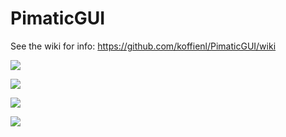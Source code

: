 # PimaticGUI

See the wiki for info: https://github.com/koffienl/PimaticGUI/wiki

![](https://github.com/koffienl/PimaticGUI/raw/master/img/pimatic-gui-huis.PNG "")

![](https://github.com/koffienl/PimaticGUI/raw/master/img/pimatic-gui-metro.PNG "")

![](https://github.com/koffienl/PimaticGUI/raw/master/img/pimatic-gui-nest.PNG "")

![](https://github.com/koffienl/PimaticGUI/raw/master/img/pimatic-gui-log.PNG "")

